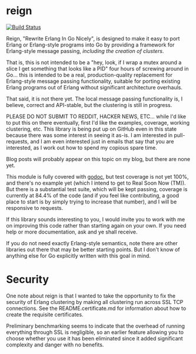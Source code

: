 reign
=====

[![Build Status](https://travis-ci.org/thejerf/reign.png?branch=master)](https://travis-ci.org/thejerf/reign)

Reign, "Rewrite Erlang In Go Nicely", is designed to make it easy to port Erlang
or Erlang-style programs into Go by providing a framework for Erlang-style
message passing, _including the creation of clusters_.

That is, this is not intended to be a "hey, look, if I wrap a mutex around
a slice I get something that looks like a PID" four hours of screwing
around in Go... this is intended to be a real, production-quality
replacement for Erlang-style message passing functionality, suitable for
porting existing Erlang programs out of Erlang without significant
architecture overhauls.

That said, it is not there yet. The local message passing functionality is,
I believe, correct and API-stable, but the clustering is still in progress.

PLEASE DO NOT SUBMIT TO REDDIT, HACKER NEWS, ETC... while I'd like to put
this on there eventually, first I'd like the examples, coverage, working
clustering, etc. This library is being put up on GitHub even in this state
because there was some interest in seeing it as-is. I am interested in
pull-requests, and I am even interested just in emails that say that you
are interested, as I work out how to spend my copious spare time.

Blog posts will probably appear on this topic on my blog, but there are
none yet.

This module is fully covered with
[godoc](http://godoc.org/github.com/thejerf/reign), but test coverage is
not yet 100%, and there's no example yet (which I intend to get to Real
Soon Now (TM)). But there is a substantial test suite, which will be kept
passing, coverage is currently at 84.4% of the code (and if you feel like
contributing, a good place to start is by simply trying to increase that
number), and I will be responsive to requests.

If this library sounds interesting to you, I would invite you to work with
me on improving this code rather than starting again on your own. If you
need help or more documentation, ask and ye shall receive.

If you do not need exactly Erlang-style semantics, note there are other
libraries out there that may be better starting points. But I don't know of
anything else for Go explicitly written with this goal in mind.

Security
========

One note about reign is that I wanted to take the opportunity to fix the
security of Erlang clustering by making all clustering run across SSL TCP
connections. See the README.certificate.md for information about how to
create the requisite certificates.

Preliminary benchmarking seems to indicate that the overhead of running
everything through SSL is negligible, so an earlier feature allowing you to
choose whether you use it has been eliminated since it added significant
complexity and danger with no benefits.
